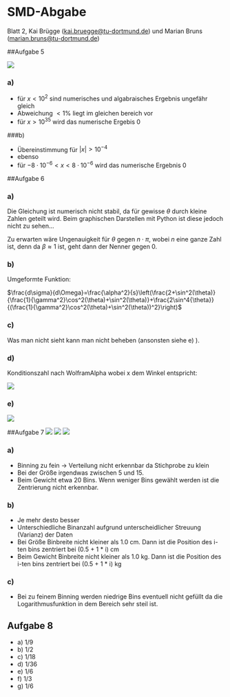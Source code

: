 # SMD-Abgabe
Blatt 2, Kai Brügge (<kai.bruegge@tu-dortmund.de>) und Marian Bruns (<marian.bruns@tu-dortmund.de>)

##Aufgabe 5



![](/Users/Kai/Development/smd/blatt_2/aufgabe_5.png)

### a)

* für $x<10^2$ sind numerisches und algabraisches Ergebnis ungefähr gleich
* Abweichung $<1\%$ liegt im gleichen bereich vor
* für $x>10^{35}$ wird das numerische Ergebis 0

###b)
* Übereinstimmung für $|x|>10^{-4}$
* ebenso
* für $-8\cdot 10^{-6}<x<8\cdot 10^{-6}$ wird das numerische Ergebnis 0

##Aufgabe 6


### a)
Die Gleichung ist numerisch nicht stabil, da für gewisse $\theta$ durch kleine Zahlen geteilt wird.
Beim graphischen Darstellen mit Python ist diese jedoch nicht zu sehen...

Zu erwarten wäre Ungenauigkeit für $\theta$ gegen $n\cdot\pi$, wobei $n$ eine ganze Zahl ist, denn da $\beta\approx1$ ist, geht dann der Nenner gegen 0.

### b)
Umgeformte Funktion:

$\frac{d\sigma}{d\Omega}=\frac{\alpha^2}{s}\left(\frac{2+\sin^2(\theta)}{\frac{1}{\gamma^2}\cos^2(\theta)+\sin^2(\theta)}+\frac{2\sin^4{\theta}}{(\frac{1}{\gamma^2}\cos^2(\theta)+\sin^2(\theta))^2}\right)$

### c)

Was man nicht sieht kann man nicht beheben (ansonsten siehe e) ).

### d)
Konditionszahl nach WolframAlpha wobei x dem Winkel entspricht:

![](/Users/Kai/Development/smd/blatt_2/screenshot.png)

### e)

![](/Users/Kai/Development/smd/blatt_2/aufgabe_6.png)


##Aufgabe 7
![](/Users/Kai/Development/smd/blatt_2/histogram_gewicht.png)
![](/Users/Kai/Development/smd/blatt_2/histogram_groesse.png)
![](/Users/Kai/Development/smd/blatt_2/histogram_log.png)


### a)

* Binning zu fein -> Verteilung nicht erkennbar da Stichprobe zu klein
* Bei der Größe irgendwas zwischen 5 und 15. 
* Beim Gewicht etwa 20 Bins. Wenn weniger Bins gewählt werden ist die Zentrierung nicht erkennbar. 
  
### b)
* Je mehr desto besser
* Unterschiedliche Binanzahl aufgrund unterscheidlicher Streuung (Varianz) der Daten
* Bei Größe Binbreite nicht kleiner als 1.0 cm. Dann ist die Position des i-ten bins zentriert bei (0.5 + 1 * i) cm
* Beim Gewicht Binbreite nicht kleiner als 1.0 kg. Dann ist die Position des i-ten bins zentriert bei (0.5 + 1 * i) kg

### c)
* Bei zu feinem Binning werden niedrige Bins eventuell nicht gefüllt da die Logarithmusfunktion in dem Bereich sehr steil ist.

## Aufgabe 8

* a) 1/9
* b) 1/2
* c) 1/18
* d) 1/36
* e) 1/6
* f) 1/3
* g) 1/6